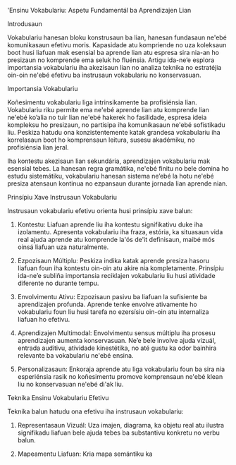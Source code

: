 'Ensinu Vokabulariu: Aspetu Fundamentál ba Aprendizajen Lian

Introdusaun

Vokabulariu hanesan bloku konstrusaun ba lian, hanesan fundasaun ne'ebé komunikasaun efetivu moris. Kapasidade atu kompriende no uza koleksaun boot husi liafuan mak esensial ba aprende lian atu espresa sira nia-an ho presizaun no komprende ema seluk ho fluénsia. Artigu ida-ne’e esplora importansia vokabulariu iha akezisaun lian no analiza teknika no estratéjia oin-oin ne'ebé efetivu ba instrusaun vokabulariu no konservasuan.

Importansia Vokabulariu

Koñesimentu vokabulariu liga intrinsikamente ba profisiénsia lian. Vokabulariu riku permite ema ne'ebé aprende lian atu komprende lian ne'ebé ko’alia no tuir lian ne'ebé hakerek ho fasilidade, espresa ideia kompleksu ho presizaun, no partisipa iha komunikasaun ne'ebé sofistikadu liu. Peskiza hatudu ona konzistentemente katak grandesa vokabulariu iha korrelasaun boot ho komprensaun leitura, susesu akadémiku, no profisiénsia lian jeral.

Iha kontestu akezisaun lian sekundária, aprendizajen vokabulariu mak esensial tebes. La hanesan regra gramátika, ne'ebé finitu no bele domina ho estudu sistemátiku, vokabulariu hanesan sistema ne’ebé la hotu ne'ebé presiza atensaun kontinua no ezpansaun durante jornada lian aprende nian.

Prinsípiu Xave Instrusaun Vokabulariu

Instrusaun vokabulariu efetivu orienta husi prinsípiu xave balun:

1. Kontestu: Liafuan aprende liu iha kontestu signifikativu duke iha izolamentu. Apresenta vokabulariu iha fraza, estória, ka situasaun vida real ajuda aprende atu komprende la'ós de'it definisaun, maibé mós oinsá liafuan uza naturalmente.

2. Ezpozisaun Múltiplu: Peskiza indika katak aprende presiza hasoru liafuan foun iha kontestu oin-oin atu akire nia kompletamente. Prinsípiu ida-ne’e subliña importansia reciklajen vokabulariu liu husi atividade diferente no durante tempu.

3. Envolvimentu Ativu: Ezpozisaun pasivu ba liafuan la sufisiente ba aprendizajen profunda. Aprende tenke envolve ativamente ho vokabulariu foun liu husi tarefa no ezersísiu oin-oin atu internaliza liafuan ho efetivu.

4. Aprendizajen Multimodal: Envolvimentu sensus múltiplu iha prosesu aprendizajen aumenta konservasuan. Ne’e bele involve ajuda vizuál, entrada auditivu, atividade kinestétika, no até gustu ka odor bainhira relevante ba vokabulariu ne'ebé ensina.

5. Personalizasaun: Enkoraja aprende atu liga vokabulariu foun ba sira nia esperiénsia rasik no koñesimentu promove komprensaun ne'ebé klean liu no konservasuan ne'ebé di'ak liu.

Teknika Ensinu Vokabulariu Efetivu

Teknika balun hatudu ona efetivu iha instrusaun vokabulariu:

1. Representasaun Vizuál: Uza imajen, diagrama, ka objetu real atu ilustra signifikadu liafuan bele ajuda tebes ba substantivu konkretu no verbu balun.

2. Mapeamentu Liafuan: Kria mapa semántiku ka